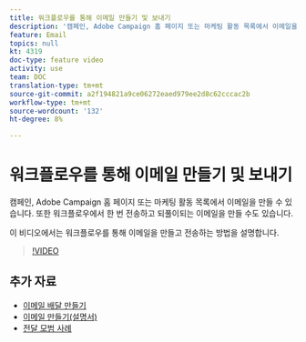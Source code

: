 ```yaml
---
title: 워크플로우를 통해 이메일 만들기 및 보내기
description: '캠페인, Adobe Campaign 홈 페이지 또는 마케팅 활동 목록에서 이메일을 만들 수 있습니다. 또한 워크플로우에서 한 번 전송하고 되풀이되는 이메일을 만들 수도 있습니다. 이 비디오에서는 홈 페이지에서 이메일 배달을 만드는 방법을 설명합니다. '
feature: Email
topics: null
kt: 4319
doc-type: feature video
activity: use
team: DOC
translation-type: tm+mt
source-git-commit: a2f194821a9ce06272eaed979ee2d8c62cccac2b
workflow-type: tm+mt
source-wordcount: '132'
ht-degree: 8%

---
```



# 워크플로우를 통해 이메일 만들기 및 보내기

캠페인, Adobe Campaign 홈 페이지 또는 마케팅 활동 목록에서 이메일을 만들 수 있습니다. 또한 워크플로우에서 한 번 전송하고 되풀이되는 이메일을 만들 수도 있습니다.

이 비디오에서는 워크플로우를 통해 이메일을 만들고 전송하는 방법을 설명합니다.

>[!VIDEO](https://video.tv.adobe.com/v/31465?quality=12)

## 추가 자료

* [이메일 배달 만들기](/help/communication-channels/email/create-email-from-homepage.md)
* [이메일 만들기(설명서)](https://docs.adobe.com/content/help/en/campaign-standard/using/communication-channels/email-messages/creating-an-email.html)
* [전달 모범 사례](https://helpx.adobe.com/kr/campaign/kb/delivery-best-practices.html)
